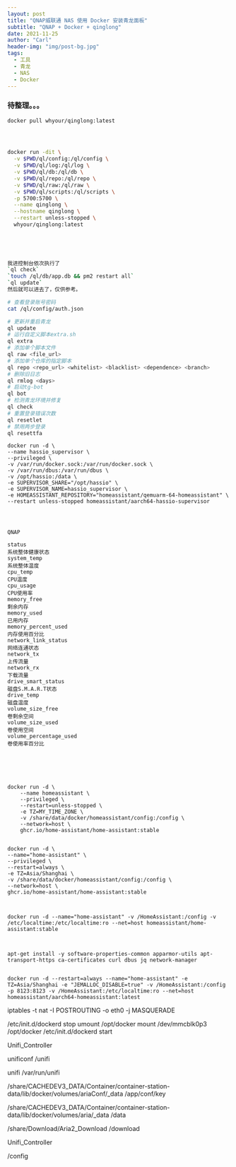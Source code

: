 ```yaml
---
layout: post
title: "QNAP威联通 NAS 使用 Docker 安装青龙面板"
subtitle: "QNAP + Docker + qinglong"
date: 2021-11-25
author: "Carl"
header-img: "img/post-bg.jpg"
tags: 
  - 工具
  - 青龙
  - NAS
  - Docker
---
```




### 待整理。。。

```bash
docker pull whyour/qinglong:latest



    
docker run -dit \
  -v $PWD/ql/config:/ql/config \
  -v $PWD/ql/log:/ql/log \
  -v $PWD/ql/db:/ql/db \
  -v $PWD/ql/repo:/ql/repo \
  -v $PWD/ql/raw:/ql/raw \
  -v $PWD/ql/scripts:/ql/scripts \
  -p 5700:5700 \
  --name qinglong \
  --hostname qinglong \
  --restart unless-stopped \
  whyour/qinglong:latest
    
    
    


我进控制台依次执行了
`ql check`
`touch /ql/db/app.db && pm2 restart all`
`ql update`
然后就可以进去了，仅供参考。

# 查看登录账号密码
cat /ql/config/auth.json

# 更新并重启青龙
ql update                                              
# 运行自定义脚本extra.sh
ql extra                                               
# 添加单个脚本文件
ql raw <file_url>                                       
# 添加单个仓库的指定脚本
ql repo <repo_url> <whitelist> <blacklist> <dependence> <branch>   
# 删除旧日志
ql rmlog <days>                                        
# 启动tg-bot
ql bot                                                 
# 检测青龙环境并修复
ql check                                               
# 重置登录错误次数
ql resetlet                                            
# 禁用两步登录
ql resettfa                                            

```





```
docker run -d \
--name hassio_supervisor \
--privileged \
-v /var/run/docker.sock:/var/run/docker.sock \
-v /var/run/dbus:/var/run/dbus \
-v /opt/hassio:/data \
-e SUPERVISOR_SHARE="/opt/hassio" \
-e SUPERVISOR_NAME=hassio_supervisor \
-e HOMEASSISTANT_REPOSITORY="homeassistant/qemuarm-64-homeassistant" \
--restart unless-stopped homeassistant/aarch64-hassio-supervisor




QNAP

status
系统整体健康状态
system_temp
系统整体温度
cpu_temp
CPU温度
cpu_usage
CPU使用率
memory_free
剩余内存
memory_used
已用内存
memory_percent_used
内存使用百分比
network_link_status
网络连通状态
network_tx
上传流量
network_rx
下载流量
drive_smart_status
磁盘S.M.A.R.T状态
drive_temp
磁盘温度
volume_size_free
卷剩余空间
volume_size_used
卷使用空间
volume_percentage_used
卷使用率百分比






docker run -d \
	--name homeassistant \
	--privileged \
	--restart=unless-stopped \
	-e TZ=MY_TIME_ZONE \
	-v /share/data/docker/homeassistant/config:/config \
	--network=host \
	ghcr.io/home-assistant/home-assistant:stable
	
	
docker run -d \
--name="home-assistant" \
--privileged \
--restart=always \
-e TZ=Asia/Shanghai \
-v /share/data/docker/homeassistant/config:/config \
--network=host \
ghcr.io/home-assistant/home-assistant:stable
  
  
	
docker run -d --name="home-assistant" -v /HomeAssistant:/config -v /etc/localtime:/etc/localtime:ro --net=host homeassistant/home-assistant:stable



apt-get install -y software-properties-common apparmor-utils apt-transport-https ca-certificates curl dbus jq network-manager


docker run -d --restart=always --name="home-assistant" -e TZ=Asia/Shanghai -e "JEMALLOC_DISABLE=true" -v /HomeAssistant:/config -p 8123:8123 -v /HomeAssistant:/etc/localtime:ro --net=host homeassistant/aarch64-homeassistant:latest
```







iptables -t nat -I POSTROUTING -o eth0 -j MASQUERADE



/etc/init.d/dockerd stop
umount /opt/docker
mount /dev/mmcblk0p3 /opt/docker
/etc/init.d/dockerd start



Unifi_Controller

unificonf	/unifi

unifi	/var/run/unifi



 /share/CACHEDEV3_DATA/Container/container-station-data/lib/docker/volumes/ariaConf/_data	/app/conf/key



 /share/CACHEDEV3_DATA/Container/container-station-data/lib/docker/volumes/aria/_data	/data



 /share/Download/Aria2_Download	/download



Unifi_Controller

/config
